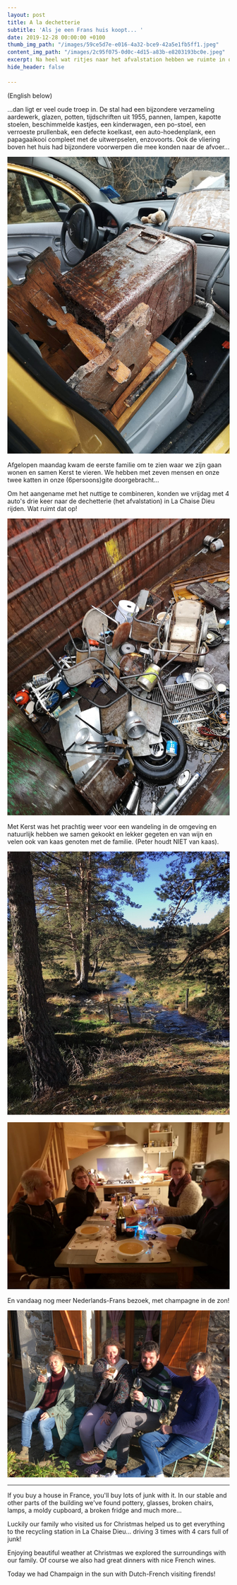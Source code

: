 ```yaml
---
layout: post
title: A la dechetterie
subtitle: 'Als je een Frans huis koopt... '
date: 2019-12-28 00:00:00 +0100
thumb_img_path: "/images/59ce5d7e-e016-4a32-bce9-42a5e1fb5ff1.jpeg"
content_img_path: "/images/2c95f075-0d0c-4d15-a83b-e8203193bc0e.jpeg"
excerpt: Na heel wat ritjes naar het afvalstation hebben we ruimte in onze stal.
hide_header: false

---
```

(English below)

...dan ligt er veel oude troep in. De stal had een bijzondere verzameling aardewerk, glazen, potten, tijdschriften uit 1955, pannen, lampen, kapotte stoelen, beschimmelde kastjes, een kinderwagen, een po-stoel, een verroeste prullenbak, een defecte koelkast, een auto-hoedenplank, een papagaaikooi compleet met de uitwerpselen, enzovoorts. Ook de vliering boven het huis had bijzondere voorwerpen die mee konden naar de afvoer...

![](/images/e0313eae-4d24-48a0-9045-858f791a4b35.jpeg)

Afgelopen maandag kwam de eerste familie om te zien waar we zijn gaan wonen en samen Kerst te vieren. We hebben met zeven mensen en onze twee katten in onze (6persoons)gite doorgebracht... 

Om het aangename met het nuttige te combineren, konden we vrijdag met 4 auto's drie keer naar de dechetterie (het afvalstation) in La Chaise Dieu rijden. Wat ruimt dat op!

![](/images/d70de6d5-98a1-4ee2-b808-14f5892cf916.jpeg)

Met Kerst was het prachtig weer voor een wandeling in de omgeving en natuurlijk hebben we samen gekookt en lekker gegeten en van wijn en velen ook van kaas genoten met de familie. (Peter houdt NIET van kaas). 

![](/images/IMG_0517-1.jpeg)

![](/images/9d30e825-5ee8-4c83-8d28-6617a8b2d9f7.jpeg)

En vandaag nog meer Nederlands-Frans bezoek, met champagne in de zon!

![](/images/IMG_0532.jpeg)

***

If you buy a house in France, you'll buy lots of junk with it. In our stable and other parts of the building we've found pottery, glasses, broken chairs, lamps, a moldy cupboard, a broken fridge and much more...

Luckily our family who visited us for Christmas helped us to get everything to the recycling station in La Chaise Dieu... driving 3 times with 4 cars full of junk!

Enjoying beautiful weather at Christmas we explored the surroundings with our family. Of course we also had great dinners with nice French wines.

Today we had Champaign in the sun with Dutch-French visiting firends!